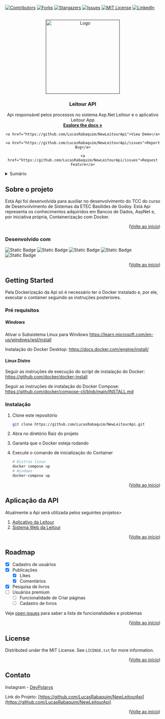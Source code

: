 <a name="readme-top"></a>

[![Contributors][contributors-shield]][contributors-url]
[![Forks][forks-shield]][forks-url]
[![Stargazers][stars-shield]][stars-url]
[![Issues][issues-shield]][issues-url]
[![MIT License][license-shield]][license-url]
[![LinkedIn][linkedin-shield]][linkedin-url]

<!-- PROJECT LOGO -->
<br />
<div align="center">
  <a href="">
    <img src="https://github.com/LucasRabaquim/NewLeitourApi/assets/98958822/afdf162f-9942-4c2e-a301-7389f02a8606" alt="Logo" width="240" height="auto">
  </a>

<h3 align="center">Leitour API</h3>

  <p align="center">
    Api responsável pelos processos no sistema Asp.Net Leitour e o aplicativo Leitour App
    <br />
    <a href="https://github.com/LucasRabaquim/NewLeitourApi"><strong>Explore the docs »</strong></a>

    <a href="https://github.com/LucasRabaquim/NewLeitourApi">View Demo</a>
    
    <a href="https://github.com/LucasRabaquim/NewLeitourApi/issues">Report Bug</a>
    
    <a href="https://github.com/LucasRabaquim/NewLeitourApi/issues">Request Feature</a>
  </p>
</div>


<!-- TABLE OF CONTENTS -->
<details>
  <summary>Sumário</summary>
  <ol>
    <li>
      <a href="#ab![Logo Cabeça Urso - svg](https://github.com/LucasRabaquim/NewLeitourApi/assets/98958822/a44253c9-290f-4fd7-8466-d776b7caab55)
out-the-project">Sobre o projeto</a>
      <ul>
        <li><a href="#built-with">Built With</a></li>
      </ul>
    </li>
    <li>
      <a href="#getting-started">Rodando a Api</a>
      <ul>
        <li><a href="#prerequisites">Pré requisitos</a></li>
        <li><a href="#installation">Execução</a></li>
      </ul>
    </li>
    <li><a href="#usage">Aplicação da Api</a></li>
    <li><a href="#roadmap">Roadmap</a></li>
    <li><a href="#license">License</a></li>
    <li><a href="#contact">Contato</a></li>
  </ol>
</details>


<!-- ABOUT THE PROJECT -->
## Sobre o projeto

<!--  [![Product Name Screen Shot][product-screenshot]](https://example.com) -->
 Está Api foi desenvolvida para auxiliar no desenvolvimento do TCC do curso de Desenvolvimento de Sistemas da ETEC Basilides de Godoy. Está Api representa os conhecimentos adquiridos em Bancos de Dados, AspNet e, por iniciativa própria, Containerização com Docker.

<p align="right">(<a href="#readme-top">Volte ao início</a>)</p>



### Desenvolvido com 

![Static Badge](https://img.shields.io/badge/Docker-1D63ED?style=for-the-badge&logo=docker&logoColor=white)
![Static Badge](https://img.shields.io/badge/VS_Code-007ACC?logo=visual-studio-code&logoColor=white&style=for-the-badge)
![Static Badge](https://img.shields.io/badge/MySQL-20232A?logo=mysql&logoColor=white&style=for-the-badge)
![Static Badge](https://img.shields.io/badge/.NET-5C2D91?logo=.net&logoColor=white&style=for-the-badge)
![Static Badge](https://img.shields.io/badge/C%23-239120?logo=c-sharp&logoColor=white&style=for-the-badge)
<p align="right">(<a href="#readme-top">Volte ao início</a>)</p>

## Getting Started
 Pela Dockerização da Api só é necessário ter o Docker instalado e, por ele, executar o container seguindo as instruções posteriores.

### Pré requisitos

##### Windows
Ativar o Subsistema Linux para Windows
https://learn.microsoft.com/en-us/windows/wsl/install

Instalação do Docker Desktop:
https://docs.docker.com/engine/install/

#### Linux Distro
Seguir as instruções de execução do script de instalação do Docker:
https://github.com/docker/docker-install

Seguir as instruções de instalação do Docker Compose:
https://github.com/docker/compose-cli/blob/main/INSTALL.md
  

### Instalação
1. Clone este repositório
   ```sh
   git clone https://github.com/LucasRabaquim/NewLeitourApi.git
   ```
2. Abra no diretório Raiz do projeto

3. Garanta que o Docker esteja rodando

4. Execute o comando de inicialização do Container
   ```bash
   # Distros linux
   docker compose up
   # Windows
   docker-compose up 
   ```

<p align="right">(<a href="#readme-top">Volte ao início</a>)</p>



<!-- USAGE EXAMPLES -->
## Aplicação da API
Atualmente a Api será utilizada pelos seguintes projetos>
<ol>
    <li>
      <a href="https://github.com/LucasRabaquim/NewLeitourApp">Aplicativo da Leitour</a>
     </li>
        <li><a href="https://github.com/LauanAmorim/LeitourAsp">Sistema Web da Leitour</a></li>
</ol>

<p align="right">(<a href="#readme-top">Volte ao início</a>)</p>

<!-- ROADMAP -->
## Roadmap

- [x] Cadastro de usuários
- [x] Publicações
  - [x] Likes
  - [x] Comentários
- [x] Pesquisa de livros
- [ ] Usuários premium
    - [ ] Funcionalidade de Criar páginas
    - [ ] Cadastro de livros

Veja [open issues](https://github.com/LucasRabaquim/NewLeitourApi/issues) para saber a lista de funcionalidades e problemas

<p align="right">(<a href="#readme-top">Volte ao início</a>)</p>

<!-- LICENSE -->
## License
Distributed under the MIT License. See `LICENSE.txt` for more information.

<p align="right">(<a href="#readme-top">Volte ao início</a>)</p>

<!-- CONTACT -->
## Contato
Instagram - [DevPolarys](https://www.instagram.com/devpolarys/)
<!-- Your Name - [@twitter_handle](https://twitter.com/twitter_handle) - email@contato.polarys@gmail.com.com -->

Link do Projeto: [https://github.com/LucasRabaquim/NewLeitourApi](https://github.com/LucasRabaquim/NewLeitourApi)

<p align="right">(<a href="#readme-top">Volte ao início</a>)</p>

<!-- MARKDOWN LINKS & IMAGES -->
<!-- https://www.markdownguide.org/basic-syntax/#reference-style-links -->
[contributors-shield]: https://img.shields.io/github/contributors/LucasRabaquim/NewLeitourApi.svg?style=for-the-badge
[contributors-url]: https://github.com/LucasRabaquim/NewLeitourApi/graphs/contributors
[forks-shield]: https://img.shields.io/github/forks/LucasRabaquim/NewLeitourApi.svg?style=for-the-badge
[forks-url]: https://github.com/LucasRabaquim/NewLeitourApi/network/members
[stars-shield]: https://img.shields.io/github/stars/LucasRabaquim/NewLeitourApi.svg?style=for-the-badge
[stars-url]: https://github.com/LucasRabaquim/NewLeitourApi/stargazers
[issues-shield]: https://img.shields.io/github/issues/LucasRabaquim/NewLeitourApi.svg?style=for-the-badge
[issues-url]: https://github.com/LucasRabaquim/NewLeitourApi/issues
[license-shield]: https://img.shields.io/github/license/LucasRabaquim/NewLeitourApi.svg?style=for-the-badge
[license-url]: https://github.com/LucasRabaquim/NewLeitourApi/blob/master/LICENSE.txt
[linkedin-shield]: https://img.shields.io/badge/-LinkedIn-black.svg?style=for-the-badge&logo=linkedin&colorB=555
[linkedin-url]: https://www.linkedin.com/company/devpolarys/
[product-screenshot]: images/screenshot.png

